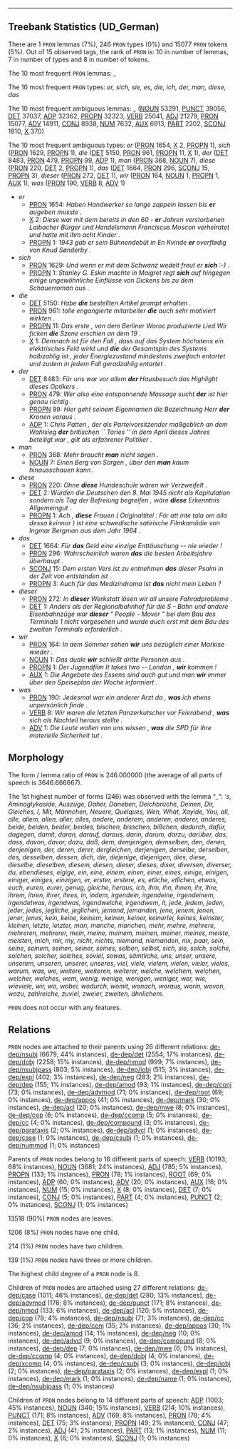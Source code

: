 

--------------------------------------------------------------------------------

## Treebank Statistics (UD_German)

There are 1 `PRON` lemmas (7%), 246 `PRON` types (0%) and 15077 `PRON` tokens (5%).
Out of 15 observed tags, the rank of `PRON` is: 10 in number of lemmas, 7 in number of types and 8 in number of tokens.

The 10 most frequent `PRON` lemmas: <em>_</em>

The 10 most frequent `PRON` types:  <em>er, sich, sie, es, die, ich, der, man, diese, das</em>

The 10 most frequent ambiguous lemmas: <em>_</em> ([NOUN]() 53291, [PUNCT]() 39056, [DET]() 37037, [ADP]() 32362, [PROPN]() 32323, [VERB]() 25041, [ADJ]() 21279, [PRON]() 15077, [ADV]() 14911, [CONJ]() 8938, [NUM]() 7632, [AUX]() 6913, [PART]() 2202, [SCONJ]() 1810, [X]() 370)

The 10 most frequent ambiguous types:  <em>er</em> ([PRON]() 1654, [X]() 2, [PROPN]() 1), <em>sich</em> ([PRON]() 1629, [PROPN]() 1), <em>die</em> ([DET]() 5150, [PRON]() 961, [PROPN]() 11, [X]() 1), <em>der</em> ([DET]() 8483, [PRON]() 479, [PROPN]() 99, [ADP]() 1), <em>man</em> ([PRON]() 368, [NOUN]() 7), <em>diese</em> ([PRON]() 220, [DET]() 2, [PROPN]() 1), <em>das</em> ([DET]() 1664, [PRON]() 296, [SCONJ]() 15, [PROPN]() 3), <em>dieser</em> ([PRON]() 272, [DET]() 1), <em>wir</em> ([PRON]() 164, [NOUN]() 1, [PROPN]() 1, [AUX]() 1), <em>was</em> ([PRON]() 190, [VERB]() 8, [ADV]() 1)


* <em>er</em>
  * [PRON]() 1654: <em>Haben Handwerker so lange zappeln lassen bis <b>er</b> augeben musste .</em>
  * [X]() 2: <em>Diese war mit dem bereits in den 60 - <b>er</b> Jahren verstorbenen Laibacher Bürger und Handelsmann Franciscus Moscon verheiratet und hatte mit ihm acht Kinder .</em>
  * [PROPN]() 1: <em>1943 gab er sein Bühnendebüt in En Kvinde <b>er</b> overflødig von Knud Sønderby .</em>
* <em>sich</em>
  * [PRON]() 1629: <em>Und wenn er mit dem Schwanz wedelt freut er <b>sich</b> :-) .</em>
  * [PROPN]() 1: <em>Stanley G. Eskin machte in Maigret regt <b>sich</b> auf hingegen einige ungewöhnliche Einflüsse von Dickens bis zu dem Schauerroman aus .</em>
* <em>die</em>
  * [DET]() 5150: <em>Habe <b>die</b> bestellten Artikel prompt erhalten .</em>
  * [PRON]() 961: <em>tolle engangierte mitarbeiter <b>die</b> auch sehr motiviert wirkten .</em>
  * [PROPN]() 11: <em>Das erste , von dem Berliner Woroc produzierte Lied Wir ficken <b>die</b> Szene erschien an dem 19 .</em>
  * [X]() 1: <em>Demnach ist für den Fall , dass auf das System höchstens ein elektrisches Feld wirkt und <b>die</b> der Gesamtspin des Systems halbzahlig ist , jeder Energiezustand mindestens zweifach entartet und zudem in jedem Fall geradzahlig entartet .</em>
* <em>der</em>
  * [DET]() 8483: <em>Für uns war vor allem <b>der</b> Hausbesuch das Highlight dieses Optikers .</em>
  * [PRON]() 479: <em>Wer also eine entspannende Massage sucht <b>der</b> ist hier genau richtig .</em>
  * [PROPN]() 99: <em>Hier geht seinem Eigennamen die Bezeichnung Herr <b>der</b> Kronen voraus .</em>
  * [ADP]() 1: <em>Chris Patten , der als Parteivorsitzender maßgeblich an dem Wahlsieg <b>der</b> britischen `` Tories '' in dem April dieses Jahres beteiligt war , gilt als erfahrener Politiker .</em>
* <em>man</em>
  * [PRON]() 368: <em>Mehr braucht <b>man</b> nicht sagen .</em>
  * [NOUN]() 7: <em>Einen Berg von Sorgen , über den <b>man</b> kaum hinausschauen kann .</em>
* <em>diese</em>
  * [PRON]() 220: <em>Ohne <b>diese</b> Hundeschule wären wir Verzweifelt .</em>
  * [DET]() 2: <em>Würden die Deutschen den 8. Mai 1945 nicht als Kapitulation sondern als Tag der Befreiung begreifen , wäre <b>diese</b> Erkenntnis Allgemeingut .</em>
  * [PROPN]() 1: <em>Ach , <b>diese</b> Frauen ( Originaltitel : För att inte tala om alla dessa kvinnor ) ist eine schwedische satirische Filmkomödie von Ingmar Bergman aus dem Jahr 1964 .</em>
* <em>das</em>
  * [DET]() 1664: <em>Für <b>das</b> Geld eine einzige Enttäuschung -- nie wieder !</em>
  * [PRON]() 296: <em>Wahrscheinlich waren <b>das</b> die besten Arbeitsjahre überhaupt .</em>
  * [SCONJ]() 15: <em>Dem ersten Vers ist zu entnehmen <b>das</b> dieser Psalm in der Zeit von entstanden ist .</em>
  * [PROPN]() 3: <em>Auch für das Medizindrama Ist <b>das</b> nicht mein Leben ?</em>
* <em>dieser</em>
  * [PRON]() 272: <em>In <b>dieser</b> Werkstatt lösen wir all unsere Fahradprobleme .</em>
  * [DET]() 1: <em>Anders als der Regionalbahnhof für die S - Bahn und andere Eisenbahnzüge war <b>dieser</b> " People - Mover " bei dem Bau des Terminals 1 nicht vorgesehen und wurde auch erst mit dem Bau des zweiten Terminals erforderlich .</em>
* <em>wir</em>
  * [PRON]() 164: <em>In dem Sommer sehen <b>wir</b> uns bezüglich einer Markise wieder .</em>
  * [NOUN]() 1: <em>Das duale <b>wir</b> schließt dritte Personen aus .</em>
  * [PROPN]() 1: <em>Der Jugendfilm It takes two -- London , <b>wir</b> kommen !</em>
  * [AUX]() 1: <em>Die Angebote des Essens sind auch gut und man <b>wir</b> immer über den Speiseplan der Woche informiert .</em>
* <em>was</em>
  * [PRON]() 190: <em>Jedesmal war ein anderer Arzt da , <b>was</b> ich etwas unpersönlich finde .</em>
  * [VERB]() 8: <em>Wir waren die letzten Panzerkutscher vor Feierabend , <b>was</b> sich als Nachteil heraus stellte .</em>
  * [ADV]() 1: <em>Die Leute wollen von uns wissen , <b>was</b> die SPD für ihre materielle Sicherheit tut .</em>

## Morphology

The form / lemma ratio of `PRON` is 246.000000 (the average of all parts of speech is 3646.666667).

The 1st highest number of forms (246) was observed with the lemma “_”: <em>'s, Aminoglykoside, Auszüge, Daher, Daneben, Deichbrüche, Deinen, Dir, Gleiches, I, Mit, Männchen, Neuere, Quelques, Wen, What, Xayide, You, all, alle, allem, allen, aller, alles, andere, anderem, anderen, anderer, anderes, beide, beiden, beider, beides, bischen, bisschen, bißchen, dadurch, dafür, dagegen, damit, daran, darauf, daraus, darin, darum, darzu, darüber, das, dass, davon, davor, dazu, daß, dem, demjenigen, demselben, den, denen, denjenigen, der, deren, derer, dergleichen, derjenigen, derselbe, derselben, des, desselben, dessen, dich, die, diejenige, diejenigen, dies, diese, dieselbe, dieselben, diesem, diesen, dieser, dieses, diser, diversen, diverser, du, ebendieses, eigige, ein, eine, einem, einen, einer, eines, einige, einigen, einiger, einiges, einzigen, er, erster, erstere, es, etliche, etlichen, etwas, euch, euren, eurer, genug, gleiche, heraus, ich, ihm, ihn, ihnen, ihr, ihre, ihrem, ihren, ihrer, ihres, in, indem, irgendein, irgendeine, irgendeinem, irgendetwas, irgendwas, irgendwelche, irgendwem, it, jede, jedem, jeden, jeder, jedes, jegliche, jeglichen, jemand, jemanden, jene, jenem, jenen, jener, jenes, kein, keine, keinem, keinen, keiner, keinerlei, keines, keinster, kleinen, letzte, letzter, man, manche, manchen, mehr, mehre, mehrere, mehreren, mehrerer, mein, meine, meinem, meinen, meiner, meines, meiste, meisten, mich, mir, my, nicht, nichts, niemand, niemanden, nix, paar, sein, seine, seinem, seinen, seiner, seines, selben, selbst, sich, sie, solch, solche, solchen, solcher, solches, soviel, sowas, sämtliche, uns, unser, unsere, unserem, unseren, unserer, unseres, viel, viele, vielem, vielen, vieler, vieles, warum, was, we, weitere, weiteren, weiterer, welche, welchem, welchen, welcher, welches, wem, wenig, wenige, wenigen, weniger, wer, wie, wieviele, wir, wo, wobei, wodurch, womit, wonach, woraus, worin, wovon, wozu, zahlreiche, zuviel, zweier, zweiten, ähnlichem</em>.

`PRON` does not occur with any features.


## Relations

`PRON` nodes are attached to their parents using 26 different relations: [de-dep/nsubj]() (6679; 44% instances), [de-dep/det]() (2554; 17% instances), [de-dep/dobj]() (2258; 15% instances), [de-dep/nmod]() (999; 7% instances), [de-dep/nsubjpass]() (803; 5% instances), [de-dep/iobj]() (515; 3% instances), [de-dep/expl]() (402; 3% instances), [de-dep/neg]() (283; 2% instances), [de-dep/dep]() (155; 1% instances), [de-dep/amod]() (93; 1% instances), [de-dep/conj]() (73; 0% instances), [de-dep/advmod]() (71; 0% instances), [de-dep/root]() (69; 0% instances), [de-dep/appos]() (41; 0% instances), [de-dep/mark]() (30; 0% instances), [de-dep/acl]() (20; 0% instances), [de-dep/mwe]() (8; 0% instances), [de-dep/cop]() (6; 0% instances), [de-dep/ccomp]() (5; 0% instances), [de-dep/cc]() (4; 0% instances), [de-dep/compound]() (3; 0% instances), [de-dep/parataxis]() (2; 0% instances), [de-dep/advcl]() (1; 0% instances), [de-dep/case]() (1; 0% instances), [de-dep/csubj]() (1; 0% instances), [de-dep/nummod]() (1; 0% instances)

Parents of `PRON` nodes belong to 16 different parts of speech: [VERB]() (10193; 68% instances), [NOUN]() (3681; 24% instances), [ADJ]() (785; 5% instances), [PROPN]() (133; 1% instances), [PRON]() (78; 1% instances), [ROOT]() (69; 0% instances), [ADP]() (60; 0% instances), [ADV]() (20; 0% instances), [AUX]() (16; 0% instances), [NUM]() (15; 0% instances), [X]() (8; 0% instances), [DET]() (7; 0% instances), [CONJ]() (5; 0% instances), [PART]() (4; 0% instances), [PUNCT]() (2; 0% instances), [SCONJ]() (1; 0% instances)

13518 (90%) `PRON` nodes are leaves.

1206 (8%) `PRON` nodes have one child.

214 (1%) `PRON` nodes have two children.

139 (1%) `PRON` nodes have three or more children.

The highest child degree of a `PRON` node is 8.

Children of `PRON` nodes are attached using 27 different relations: [de-dep/case]() (1011; 46% instances), [de-dep/det]() (280; 13% instances), [de-dep/advmod]() (176; 8% instances), [de-dep/punct]() (171; 8% instances), [de-dep/nmod]() (133; 6% instances), [de-dep/acl]() (120; 5% instances), [de-dep/cop]() (78; 4% instances), [de-dep/nsubj]() (71; 3% instances), [de-dep/cc]() (36; 2% instances), [de-dep/conj]() (35; 2% instances), [de-dep/appos]() (30; 1% instances), [de-dep/amod]() (14; 1% instances), [de-dep/neg]() (10; 0% instances), [de-dep/advcl]() (9; 0% instances), [de-dep/compound]() (8; 0% instances), [de-dep/dep]() (7; 0% instances), [de-dep/mwe]() (6; 0% instances), [de-dep/ccomp]() (4; 0% instances), [de-dep/dobj]() (4; 0% instances), [de-dep/xcomp]() (4; 0% instances), [de-dep/csubj]() (3; 0% instances), [de-dep/iobj]() (2; 0% instances), [de-dep/parataxis]() (2; 0% instances), [de-dep/expl]() (1; 0% instances), [de-dep/mark]() (1; 0% instances), [de-dep/name]() (1; 0% instances), [de-dep/nsubjpass]() (1; 0% instances)

Children of `PRON` nodes belong to 14 different parts of speech: [ADP]() (1003; 45% instances), [NOUN]() (340; 15% instances), [VERB]() (214; 10% instances), [PUNCT]() (171; 8% instances), [ADV]() (169; 8% instances), [PRON]() (78; 4% instances), [DET]() (75; 3% instances), [PROPN]() (49; 2% instances), [CONJ]() (47; 2% instances), [ADJ]() (41; 2% instances), [PART]() (13; 1% instances), [NUM]() (11; 0% instances), [X]() (6; 0% instances), [SCONJ]() (1; 0% instances)

